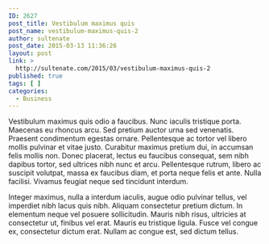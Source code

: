 ```yaml
---
ID: 2627
post_title: Vestibulum maximus quis
post_name: vestibulum-maximus-quis-2
author: sultenate
post_date: 2015-03-13 11:36:26
layout: post
link: >
  http://sultenate.com/2015/03/vestibulum-maximus-quis-2
published: true
tags: [ ]
categories:
  - Business
---
```

Vestibulum maximus quis odio a faucibus. Nunc iaculis tristique porta. Maecenas eu rhoncus arcu. Sed pretium auctor urna sed venenatis. Praesent condimentum egestas ornare. Pellentesque ac tortor vel libero mollis pulvinar et vitae justo. Curabitur maximus pretium dui, in accumsan felis mollis non. Donec placerat, lectus eu faucibus consequat, sem nibh dapibus tortor, sed ultrices nibh nunc et arcu. Pellentesque rutrum, libero ac suscipit volutpat, massa ex faucibus diam, et porta neque felis et ante. Nulla facilisi. Vivamus feugiat neque sed tincidunt interdum.

Integer maximus, nulla a interdum iaculis, augue odio pulvinar tellus, vel imperdiet nibh lacus quis nibh. Aliquam consectetur pretium dictum. In elementum neque vel posuere sollicitudin. Mauris nibh risus, ultricies at consectetur ut, finibus vel erat. Mauris eu tristique ligula. Fusce vel congue ex, consectetur dictum erat. Nullam ac congue est, sed dictum tellus.